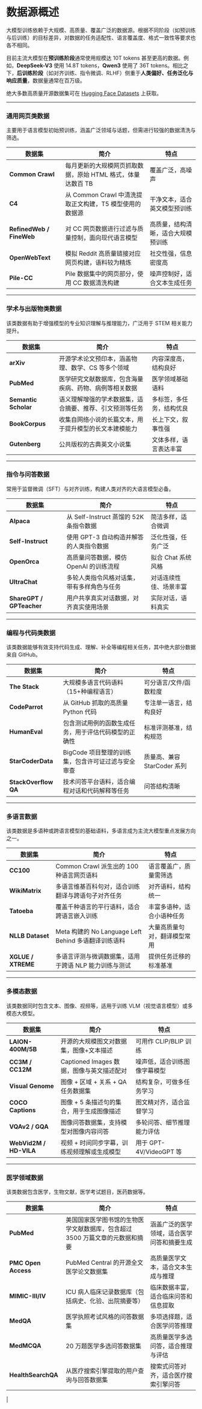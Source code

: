 # 数据源概述

大模型训练依赖于大规模、高质量、覆盖广泛的数据源。根据不同阶段（如预训练与后训练）的目标差异，对数据的任务适配性、语言覆盖度、格式一致性等要求也各不相同。

目前主流大模型在**预训练阶段**通常使用规模达 10T tokens 甚至更高的数据。例如，**DeepSeek-V3** 使用 14.8T tokens，**Qwen3** 使用了 36T tokens。相比之下，**后训练阶段**（如对齐训练、指令微调、RLHF）侧重于**人类偏好、任务泛化与响应质量**，数据量通常在百万级。

绝大多数高质量开源数据集可在 [Hugging Face Datasets](https://huggingface.co/datasets) 上获取。

---

### 通用网页类数据

主要用于语言模型初始预训练，涵盖广泛领域与话题，但需进行较强的数据清洗与筛选。

| 数据集                      | 简介                                          | 特点                         |
|---------------------------|---------------------------------------------|----------------------------|
| **Common Crawl**         | 每月更新的大规模网页抓取数据，原始 HTML 格式，体量达数百 TB      | 覆盖广泛，高噪声                |
| **C4**                   | 从 Common Crawl 中清洗提取正文构建，T5 模型使用的数据源         | 干净文本，适合英文模型预训练       |
| **RefinedWeb / FineWeb** | 对 CC 网页数据进行过滤与质量控制，面向现代语言模型             | 高质量，结构清晰，适合大规模预训练   |
| **OpenWebText**          | 模拟 Reddit 高质量链接对应网页构建，语料较为精炼               | 社交性强，信息密度高             |
| **Pile-CC**              | Pile 数据集中的网页部分，使用 CC 数据清洗构建                  | 噪声控制好，适合文本生成任务         |

---

### 学术与出版物类数据

该类数据有助于增强模型的专业知识理解与推理能力，广泛用于 STEM 相关能力提升。

| 数据集                  | 简介                                       | 特点                   |
|-----------------------|------------------------------------------|----------------------|
| **arXiv**             | 开源学术论文预印本，涵盖物理、数学、CS 等多个领域            | 内容深度高，结构良好          |
| **PubMed**            | 医学研究文献数据库，包含海量疾病、药物、病例等相关数据         | 医学领域基础语料             |
| **Semantic Scholar**  | 语义理解增强的学术数据集，适合摘要、推荐、引文预测等任务         | 多标签，多任务，结构优良         |
| **BookCorpus**        | 收集自网络小说的长篇文本，用于提升模型的长文本建模能力           | 长上下文，叙事性强            |
| **Gutenberg**         | 公共版权的古典英文小说集                               | 文体多样，语言表达丰富          |

---

### 指令与问答数据

常用于监督微调（SFT）与对齐训练，构建人类对齐的大语言模型必备。

| 数据集                      | 简介                                    | 特点                     |
|---------------------------|---------------------------------------|------------------------|
| **Alpaca**               | 从 Self-Instruct 蒸馏的 52K 条指令数据   | 简洁多样，适合微调       |
| **Self-Instruct**        | 使用 GPT-3 自动构造并解答的人类指令数据  | 泛化性强，任务广泛       |
| **OpenOrca**             | 高质量问答数据，模仿 OpenAI 的训练流程   | 拟合 Chat 系统风格       |
| **UltraChat**            | 多轮人类指令风格对话集，带有多样角色与任务 | 对话连续性佳、场景丰富   |
| **ShareGPT / GPTeacher** | 用户共享真实对话数据，对齐真实使用场景     | 实际对话，语料真实       |

---

### 编程与代码类数据

该类数据能够有效支持代码生成、理解、补全等编程相关任务，其中绝大部分数据来自 GitHub。

| 数据集                  | 简介                            | 特点                  |
|-----------------------|-------------------------------|---------------------|
| **The Stack**        | 大规模多语言代码语料（15+种编程语言）          | 可分语言/文件/函数粒度 |
| **CodeParrot**       | 从 GitHub 抓取的高质量 Python 代码    | 专注单一语言，结构良好        |
| **HumanEval**        | 包含测试用例的函数生成任务，用于评估代码模型的正确性    | 标准评测基准，结构规范         |
| **StarCoderData**    | BigCode 项目整理的训练集，包含许可证过滤与安全审查 | 质量高、兼容 StarCoder 系列 |
| **StackOverflow QA** | 技术问答平台语料，适合编程对话和代码解释等任务       | 问答结构清晰            |

---

### 多语言数据

该类数据是多语种或跨语言模型的基础语料，多语言成为主流大模型重点发展方向之一。

| 数据集                | 简介                                        | 特点             |
|-------------------|-------------------------------------------|----------------|
| **CC100**          | Common Crawl 派生出的 100 种语言网页语料             | 语言覆盖广，质量需筛选    |
| **WikiMatrix**     | 多语言维基百科句对，适合训练翻译与跨语句子对齐任务                 | 对齐语料，结构统一      |
| **Tatoeba**        | 覆盖千种语言的平行语料，适合跨语言嵌入训练                     | 丰富多语种，适合小语种任务  |
| **NLLB Dataset**   | Meta 构建的 No Language Left Behind 多语翻译训练语料 | 大量高质量句对，翻译模型常用 |
| **XGLUE / XTREME** | 多语言评测与微调数据集，适用于跨语 NLP 能力训练与测试             | 提供任务迁移的标准基准    |

---

### 多模态数据

该类数据同时包含文本、图像、视频等，适用于训练 VLM（视觉语言模型）或多模态大模型。

| 数据集                    | 简介                            | 特点                   |
|---------------------- |------------------------------|--------------------|
| **LAION-400M/5B**      | 开源的大规模图文对数据集，图像+文本描述          | 可用作 CLIP/BLIP 训练     |
| **CC3M / CC12M**       | Captioned Images 数据，图像与英文描述配对 | 噪声低，适合训练图像字幕模型       |
| **Visual Genome**      | 图像 + 区域 + 关系 + QA 任务数据集       | 结构复杂，可做多任务学习         |
| **COCO Captions**      | 图像 + 5 条描述句的集合，用于生成图像描述       | 图文精对齐，适合监督学习         |
| **VQAv2 / GQA**        | 图像问答数据集，支持模型对图像内容问答           | 多轮问答、细节推理能力评估        |
| **WebVid2M / HD-VILA** | 视频 + 时间同步字幕，训练视频理解或生成模型       | 用于 GPT-4V/VideoGPT 等 |

---

### 医学领域数据

该类数据包含医学，生物文献，医学考试题目，医药数据等。

| 数据集                    | 简介                                      | 特点                    |
|---------------------- |--------------------------------------- |--------------------- |
| **PubMed**             | 美国国家医学图书馆的生物医学文献数据库，包含超过 3500 万篇文章的元数据和摘要 | 涵盖广泛的医学领域，适合医学问答和摘要生成 |
| **PMC Open Access**    | PubMed Central 的开源全文医学论文数据集             | 高质量医学文本，适合文本生成与推理     |
| **MIMIC-III/IV**       | ICU 病人临床记录数据库（包括病史、化验、出院摘要等）            | 临床数据丰富，适合临床问答和信息提取    |
| **MedQA**              | 医学执照考试风格的问答数据集                          | 多项选择题，适合医学问答推理        |
| **MedMCQA**            | 20 万题医学多选问答数据集                           | 高质量医学多选问答，适合推理与评估     |
| **HealthSearchQA**     | 从医疗搜索引擎提取的用户查询与回答数据集                    | 搜索式问答对齐，适合医疗搜索引擎问答    |
| 
